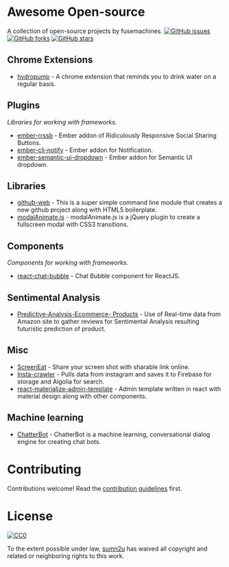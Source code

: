 # Awesome Open-source

A collection of open-source projects by fusemachines. [![GitHub issues](https://img.shields.io/github/issues/Fusemachines/open-source.svg)](https://github.com/Fusemachines/open-source/issues) [![GitHub forks](https://img.shields.io/github/forks/Fusemachines/open-source.svg)](https://github.com/Fusemachines/open-source/network) [![GitHub stars](https://img.shields.io/github/stars/Fusemachines/open-source.svg)](https://github.com/Fusemachines/open-source/stargazers)

## Chrome Extensions

* [hydropump](https://github.com/shrsujan/hydropump) - A chrome extension that reminds you to drink water on a regular basis.

## Plugins
*Libraries for working with frameworks.*

* [ember-rrssb](https://github.com/isaurssaurav/ember-rrssb) - Ember addon of Ridiculously Responsive Social Sharing Buttons.
* [ember-cli-notify](https://www.npmjs.com/package/ember-cli-notify) - Ember addon for Notification.
* [ember-semantic-ui-dropdown](https://www.npmjs.com/package/ember-semantic-ui-dropdown) - Ember addon for Semantic UI dropdown.

## Libraries

* [github-web](https://www.npmjs.com/package/github-web) - This is a super simple command line module that creates a new github project along with HTML5 boilerplate.
* [modalAnimate.js](https://github.com/sumn2u/modalAnimate.js) - modalAnimate.js is a jQuery plugin to create a fullscreen modal with CSS3 transitions.


## Components
*Components for working with frameworks.*

* [react-chat-bubble](https://github.com/sabinbajracharya/react-chat-bubble) - Chat Bubble component for ReactJS.

## Sentimental Analysis

* [Predictive-Analysis-Ecommerce- Products](https://github.com/jagattula/Predictive-Analysis-of-E-commerce-Products) - Use of Real-time data from Amazon site to gather reviews for Sentimental Analysis resulting futuristic prediction of product.

## Misc

* [ScreenEat](https://github.com/NISH1001/ScreenEat) - Share your screen shot with sharable link online.
* [Insta-crawler](https://github.com/sabinbajracharya/Insta-crawler) - Pulls data from instagram and saves it to Firebase for storage and Algolia for search.
* [react-materialize-admin-template](https://github.com/sumn2u/react-materialize-admin-template) - Admin template written in react with material design along with other components.

## Machine learning

* [ChatterBot](https://github.com/gunthercox/ChatterBot) - ChatterBot is a machine learning, conversational dialog engine for creating chat bots.

# Contributing

Contributions welcome! Read the [contribution guidelines](CONTRIBUTING.md) first.


# License

[![CC0](http://i.creativecommons.org/p/zero/1.0/88x31.png)](http://creativecommons.org/publicdomain/zero/1.0/)

To the extent possible under law, [sumn2u](https://github.com/sumn2u) has waived all copyright and related or neighboring rights to this work.
